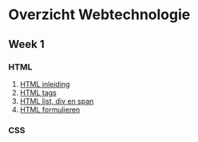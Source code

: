 # Overzicht Webtechnologie

## Week 1

### HTML 
1. [HTML inleiding](week1/html/wk1deel1.md)
2. [HTML tags](week1/html/wk1deel2.md)
3. [HTML list, div en span](week1/html/wk1deel3.md)
4. [HTML formulieren](week1/html/wk1deel5.md)


### CSS
